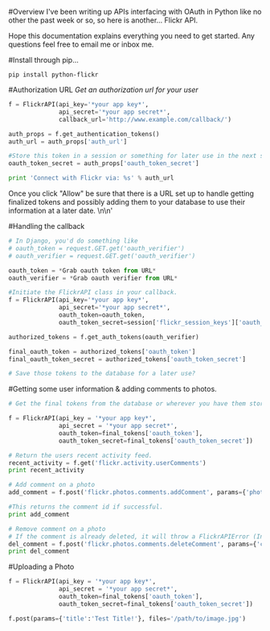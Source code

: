#Overview
I've been writing up APIs interfacing with OAuth in Python like no other the past week or so, so here is another... Flickr API.

Hope this documentation explains everything you need to get started. Any questions feel free to email me or inbox me.

#Install through pip...
```
pip install python-flickr
```

#Authorization URL
*Get an authorization url for your user*

```python
f = FlickrAPI(api_key='*your app key*',
              api_secret='*your app secret*',
              callback_url='http://www.example.com/callback/')

auth_props = f.get_authentication_tokens()
auth_url = auth_props['auth_url']

#Store this token in a session or something for later use in the next step.
oauth_token_secret = auth_props['oauth_token_secret']

print 'Connect with Flickr via: %s' % auth_url
```

Once you click "Allow" be sure that there is a URL set up to handle getting finalized tokens and possibly adding them to your database to use their information at a later date. \n\n'

#Handling the callback
```python
# In Django, you'd do something like
# oauth_token = request.GET.get('oauth_verifier')
# oauth_verifier = request.GET.get('oauth_verifier')

oauth_token = *Grab oauth token from URL*
oauth_verifier = *Grab oauth verifier from URL*

#Initiate the FlickrAPI class in your callback.
f = FlickrAPI(api_key='*your app key*',
              api_secret='*your app secret*',
              oauth_token=oauth_token,
              oauth_token_secret=session['flickr_session_keys']['oauth_token_secret'])

authorized_tokens = f.get_auth_tokens(oauth_verifier)

final_oauth_token = authorized_tokens['oauth_token']
final_oauth_token_secret = authorized_tokens['oauth_token_secret']

# Save those tokens to the database for a later use?
```

#Getting some user information & adding comments to photos.
```python
# Get the final tokens from the database or wherever you have them stored

f = FlickrAPI(api_key = '*your app key*',
              api_secret = '*your app secret*',
              oauth_token=final_tokens['oauth_token'],
              oauth_token_secret=final_tokens['oauth_token_secret'])

# Return the users recent activity feed.
recent_activity = f.get('flickr.activity.userComments')
print recent_activity

# Add comment on a photo
add_comment = f.post('flickr.photos.comments.addComment', params={'photo_id':'6620847285', 'comment_text':'This is a test comment.'})

#This returns the comment id if successful.
print add_comment

# Remove comment on a photo
# If the comment is already deleted, it will throw a FlickrAPIError (In this case, with code 2: Comment not found.)
del_comment = f.post('flickr.photos.comments.deleteComment', params={'comment_id':'45887890-6620847285-72157628767110559'})
print del_comment
```

#Uploading a Photo
```python
f = FlickrAPI(api_key = '*your app key*',
              api_secret = '*your app secret*',
              oauth_token=final_tokens['oauth_token'],
              oauth_token_secret=final_tokens['oauth_token_secret'])

f.post(params={'title':'Test Title!'}, files='/path/to/image.jpg')
```